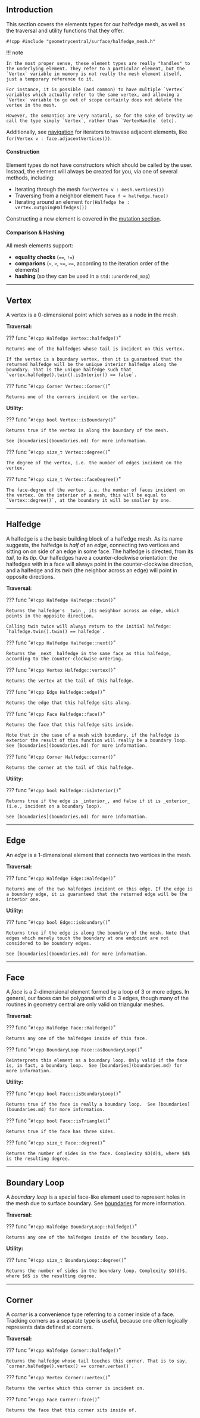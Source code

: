 ## Introduction

This section covers the elements types for our halfedge mesh, as well as the traversal and utility functions that they offer.

`#!cpp #include "geometrycentral/surface/halfedge_mesh.h"`

!!! note

    In the most proper sense, these element types are really "handles" to the underlying element. They refer to a particular element, but the `Vertex` variable in memory is not really the mesh element itself, just a temporary reference to it.
    
    For instance, it is possible (and common) to have multiple `Vertex` variables which actually refer to the same vertex, and allowing a `Vertex` variable to go out of scope certainly does not delete the vertex in the mesh.

    However, the semantics are very natural, so for the sake of brevity we call the type simply `Vertex`, rather than `VertexHandle` (etc).

Additionally, see [navigation](navigation.md) for iterators to travese adjacent elements, like `for(Vertex v : face.adjacentVertices())`.

#### Construction 

Element types do not have constructors which should be called by the user. Instead, the element will always be created for you, via one of several methods, including:

- Iterating through the mesh `for(Vertex v : mesh.vertices())`
- Traversing from a neighbor element `Face f = halfedge.face()`
- Iterating around an element `for(Halfedge he : vertex.outgoingHalfedges())`

Constructing a new element is covered in the [mutation section](mutation.md).

#### Comparison & Hashing

All mesh elements support:

- **equality checks** (`==`, `!=`)
- **comparions** (`<`, `>`, `<=`, `>=`, according to the iteration order of the elements)
- **hashing** (so they can be used in a `std::unordered_map`)

---

## Vertex

A vertex is a 0-dimensional point which serves as a node in the mesh.

**Traversal:**

??? func "`#!cpp Halfedge Vertex::halfedge()`"

    Returns one of the halfedges whose tail is incident on this vertex. 
    
    If the vertex is a boundary vertex, then it is guaranteed that the returned halfedge will be the unique interior halfedge along the boundary. That is the unique halfedge such that `vertex.halfedge().twin().isInterior() == false`.


??? func "`#!cpp Corner Vertex::Corner()`"

    Returns one of the corners incident on the vertex.


**Utility:**

??? func "`#!cpp bool Vertex::isBoundary()`"

    Returns true if the vertex is along the boundary of the mesh. 
    
    See [boundaries](boundaries.md) for more information.


??? func "`#!cpp size_t Vertex::degree()`"

    The degree of the vertex, i.e. the number of edges incident on the vertex.


??? func "`#!cpp size_t Vertex::faceDegree()`"

    The face-degree of the vertex, i.e. the number of faces incident on the vertex. On the interior of a mesh, this will be equal to `Vertex::degree()`, at the boundary it will be smaller by one.


---

## Halfedge

A halfedge is a the basic building block of a halfedge mesh. As its name suggests, the halfedge is *half* of an *edge*, connecting two vertices and sitting on on side of an edge in some face. The halfedge is directed, from its _tail_, to its _tip_. Our halfedges have a counter-clockwise orientation: the halfedges with in a face will always point in the counter-clockwise direction, and a halfedge and its _twin_ (the neighbor across an edge) will point in opposite directions.

**Traversal:**

??? func "`#!cpp Halfedge Halfedge::twin()`"

    Returns the halfedge's _twin_, its neighbor across an edge, which points in the opposite direction.

    Calling twin twice will always return to the initial halfedge: `halfedge.twin().twin() == halfedge`.


??? func "`#!cpp Halfedge Halfedge::next()`"

    Returns the _next_ halfedge in the same face as this halfedge, according to the counter-clockwise ordering.


??? func "`#!cpp Vertex Halfedge::vertex()`"

    Returns the vertex at the tail of this halfedge.


??? func "`#!cpp Edge Halfedge::edge()`"

    Returns the edge that this halfedge sits along.


??? func "`#!cpp Face Halfedge::face()`"

    Returns the face that this halfedge sits inside.

    Note that in the case of a mesh with boundary, if the halfedge is exterior the result of this function will really be a boundary loop. See [boundaries](boundaries.md) for more information.


??? func "`#!cpp Corner Halfedge::corner()`"

    Returns the corner at the tail of this halfedge.


**Utility:**

??? func "`#!cpp bool Halfedge::isInterior()`"

    Returns true if the edge is _interior_, and false if it is _exterior_ (i.e., incident on a boundary loop).
    
    See [boundaries](boundaries.md) for more information.

---



## Edge

An _edge_ is a 1-dimensional element that connects two vertices in the mesh.



**Traversal:**

??? func "`#!cpp Halfedge Edge::Halfedge()`"

    Returns one of the two halfedges incident on this edge. If the edge is a boundary edge, it is guaranteed that the returned edge will be the interior one.
    
**Utility:**

??? func "`#!cpp bool Edge::isBoundary()`"

    Returns true if the edge is along the boundary of the mesh. Note that edges which merely touch the boundary at one endpoint are not considered to be boundary edges.
    
    See [boundaries](boundaries.md) for more information.

--- 


## Face

A _face_ is a 2-dimensional element formed by a loop of 3 or more edges. In general, our faces can be polygonal with $d \ge 3$ edges, though many of the routines in geometry central are only valid on triangular meshes.

**Traversal:**

??? func "`#!cpp Halfedge Face::Halfedge()`"

    Returns any one of the halfedges inside of this face.

??? func "`#!cpp BoundaryLoop Face::asBoundaryLoop()`"

    Reinterprets this element as a boundary loop. Only valid if the face is, in fact, a boundary loop.  See [boundaries](boundaries.md) for more information.

**Utility:**
  
??? func "`#!cpp bool Face::isBoundaryLoop()`"

    Returns true if the face is really a boundary loop.  See [boundaries](boundaries.md) for more information.

??? func "`#!cpp bool Face::isTriangle()`"

    Returns true if the face has three sides.  

??? func "`#!cpp size_t Face::degree()`"

    Returns the number of sides in the face. Complexity $O(d)$, where $d$ is the resulting degree.


--- 


## Boundary Loop

A _boundary loop_ is a special face-like element used to represent holes in the mesh due to surface boundary.  See [boundaries](boundaries.md) for more information.


**Traversal:**

??? func "`#!cpp Halfedge BoundaryLoop::halfedge()`"

    Returns any one of the halfedges inside of the boundary loop.


**Utility:**

??? func "`#!cpp size_t BoundaryLoop::degree()`"

    Returns the number of sides in the boundary loop. Complexity $O(d)$, where $d$ is the resulting degree.


--- 


## Corner

A _corner_ is a convenience type referring to a corner inside of a face. Tracking corners as a separate type is useful, because one often logically represents data defined at corners.


**Traversal:**

??? func "`#!cpp Halfedge Corner::halfedge()`"

    Returns the halfedge whose tail touches this corner. That is to say, `corner.halfedge().vertex() == corner.vertex()`.


??? func "`#!cpp Vertex Corner::vertex()`"

    Returns the vertex which this corner is incident on.

??? func "`#!cpp Face Corner::face()`"

    Returns the face that this corner sits inside of.

